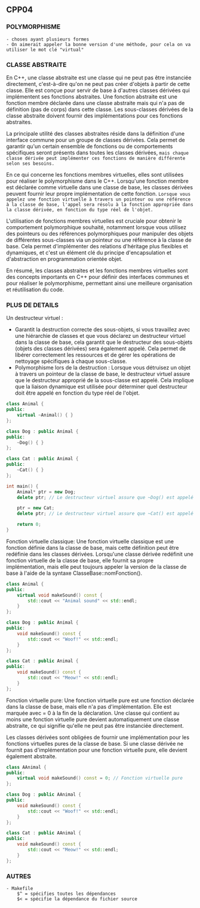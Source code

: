 ## CPP04

### POLYMORPHISME
	- choses ayant plusieurs formes
	- On aimerait appeler la bonne version d'une méthode, pour cela on va utiliser le mot clé "virtual"

### CLASSE ABSTRAITE

En C++, une classe abstraite est une classe qui ne peut pas être instanciée directement, c'est-à-dire qu'on ne peut pas créer d'objets à partir de cette classe. Elle est conçue pour servir de base à d'autres classes dérivées qui implémentent ses fonctions abstraites. Une fonction abstraite est une fonction membre déclarée dans une classe abstraite mais qui n'a pas de définition (pas de corps) dans cette classe. Les sous-classes dérivées de la classe abstraite doivent fournir des implémentations pour ces fonctions abstraites.

La principale utilité des classes abstraites réside dans la définition d'une interface commune pour un groupe de classes dérivées. Cela permet de garantir qu'un certain ensemble de fonctions ou de comportements spécifiques seront présents dans toutes les classes dérivées, `mais chaque classe dérivée peut implémenter ces fonctions de manière différente selon ses besoins.`

En ce qui concerne les fonctions membres virtuelles, elles sont utilisées pour réaliser le polymorphisme dans le C++. Lorsqu'une fonction membre est déclarée comme virtuelle dans une classe de base, les classes dérivées peuvent fournir leur propre implémentation de cette fonction. `Lorsque vous appelez une fonction virtuelle à travers un pointeur ou une référence à la classe de base, l'appel sera résolu à la fonction appropriée dans la classe dérivée, en fonction du type réel de l'objet.`

L'utilisation de fonctions membres virtuelles est cruciale pour obtenir le comportement polymorphique souhaité, notamment lorsque vous utilisez des pointeurs ou des références polymorphiques pour manipuler des objets de différentes sous-classes via un pointeur ou une référence à la classe de base. Cela permet d'implémenter des relations d'héritage plus flexibles et dynamiques, et c'est un élément clé du principe d'encapsulation et d'abstraction en programmation orientée objet.

En résumé, les classes abstraites et les fonctions membres virtuelles sont des concepts importants en C++ pour définir des interfaces communes et pour réaliser le polymorphisme, permettant ainsi une meilleure organisation et réutilisation du code.

### PLUS DE DETAILS

Un destructeur virtuel :

- Garantit la destruction correcte des sous-objets, si vous travaillez avec une hiérarchie de classes et que vous déclarez un destructeur virtuel dans la classe de base, cela garantit que le destructeur des sous-objets (objets des classes dérivées) sera également appelé. Cela permet de libérer correctement les ressources et de gérer les opérations de nettoyage spécifiques à chaque sous-classe.
- Polymorphisme lors de la destruction : Lorsque vous détruisez un objet à travers un pointeur de la classe de base, le destructeur virtuel assure que le destructeur approprié de la sous-classe est appelé. Cela implique que la liaison dynamique est utilisée pour déterminer quel destructeur doit être appelé en fonction du type réel de l'objet.

```cpp
class Animal {
public:
    virtual ~Animal() { }
};

class Dog : public Animal {
public:
    ~Dog() { }
};

class Cat : public Animal {
public:
    ~Cat() { }
};

int main() {
    Animal* ptr = new Dog;
    delete ptr; // Le destructeur virtuel assure que ~Dog() est appelé

    ptr = new Cat;
    delete ptr; // Le destructeur virtuel assure que ~Cat() est appelé

    return 0;
}

```

Fonction virtuelle classique:
Une fonction virtuelle classique est une fonction définie dans la classe de base, mais cette définition peut être redéfinie dans les classes dérivées. Lorsqu'une classe dérivée redéfinit une fonction virtuelle de la classe de base, elle fournit sa propre implémentation, mais elle peut toujours appeler la version de la classe de base à l'aide de la syntaxe ClasseBase::nomFonction().
```cpp
class Animal {
public:
    virtual void makeSound() const {
        std::cout << "Animal sound" << std::endl;
    }
};

class Dog : public Animal {
public:
    void makeSound() const {
        std::cout << "Woof!" << std::endl;
    }
};

class Cat : public Animal {
public:
    void makeSound() const {
        std::cout << "Meow!" << std::endl;
    }
};
```
Fonction virtuelle pure:
Une fonction virtuelle pure est une fonction déclarée dans la classe de base, mais elle n'a pas d'implémentation. Elle est marquée avec = 0 à la fin de la déclaration. Une classe qui contient au moins une fonction virtuelle pure devient automatiquement une classe abstraite, ce qui signifie qu'elle ne peut pas être instanciée directement.

Les classes dérivées sont obligées de fournir une implémentation pour les fonctions virtuelles pures de la classe de base. Si une classe dérivée ne fournit pas d'implémentation pour une fonction virtuelle pure, elle devient également abstraite.
```cpp
class AAnimal {
public:
    virtual void makeSound() const = 0; // Fonction virtuelle pure
};

class Dog : public AAnimal {
public:
    void makeSound() const {
        std::cout << "Woof!" << std::endl;
    }
};

class Cat : public AAnimal {
public:
    void makeSound() const {
        std::cout << "Meow!" << std::endl;
    }
};

```

### AUTRES
	- Makefile
		$^ = spécifies toutes les dépendances
		$< = spécifie la dépendance du fichier source
